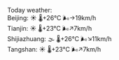 Today weather:  
Beijing: ☀️ 🌡️+26°C 🌬️→19km/h  
Tianjin: ☀️ 🌡️+23°C 🌬️↗7km/h  
Shijiazhuang: 🌫  🌡️+26°C 🌬️↘11km/h  
Tangshan: ☀️ 🌡️+23°C 🌬️↗7km/h  
